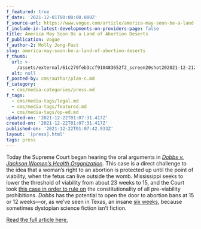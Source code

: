 ```yaml
---
f_featured: true
f_date: '2021-12-01T00:00:00.000Z'
f_source-url: https://www.vogue.com/article/america-may-soon-be-a-land-of-abortion-deserts
f_include-in-latest-developments-on-providers-page: false
title: America May Soon Be a Land of Abortion Deserts
f_publication: Vogue
f_author-2: Molly Jong-Fast
slug: america-may-soon-be-a-land-of-abortion-deserts
f_thumb:
  url: >-
    /assets/external/61c279feb3ccf910483652f2_screen20shot202021-12-2120at206.05.54%20PM.png
  alt: null
f_posted-by: cms/author/plan-c.md
f_category:
  - cms/media-categories/press.md
f_tags:
  - cms/media-tags/legal.md
  - cms/media-tags/featured.md
  - cms/media-tags/op-ed.md
updated-on: '2021-12-22T01:07:31.417Z'
created-on: '2021-12-22T01:07:31.417Z'
published-on: '2021-12-22T01:07:42.933Z'
layout: '[press].html'
tags: press
---
```


Today the Supreme Court began hearing the oral arguments in [_Dobbs v. Jackson Women’s Health Organization_](https://www.vogue.com/article/5-takeaways-from-dobbs-v-jackson-supreme-court-hearings). This case is a direct challenge to the idea that a woman’s right to an abortion is protected up until the point of viability, when the fetus can live outside the womb. Mississippi seeks to lower the threshold of viability from about 23 weeks to 15, and the Court took [this case in order to rule on](https://www.kff.org/womens-health-policy/issue-brief/abortion-at-scotus-dobbs-v-jackson-womens-health/) the constitutionality of all pre-viability prohibitions. _Dobbs_ has the potential to open the door to abortion bans at 15 or 12 weeks—or, as we’ve seen in Texas, an insane [six weeks,](https://www.usatoday.com/story/news/politics/2021/11/01/supreme-court-weighs-texas-ban-abortions-after-six-weeks/8568006002/) because sometimes dystopian science fiction isn’t fiction.

[Read the full article here.](https://www.vogue.com/article/america-may-soon-be-a-land-of-abortion-deserts)
